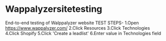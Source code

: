 # Wappalyzersitetesting
End-to-end testing of Walppalyzer website
TEST STEPS-
1.Open https://www.wappalyzer.com/ 
2.Click Resources 
3.Click Technologies 
4.Click Shopify 
5.Click 'Create a leadlist'
6.Enter value in Technologies field
